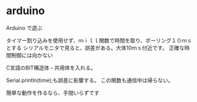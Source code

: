 # arduino
Arduino で遊ぶ

タイマー割り込みを使用せず、ｍｉｌｌ関数で時間を取り、ポーリング１０ｍｓとする
シリアルモニタで見ると、誤差がある。大体10ｍｓ付近です。
正確な時間制御には向かない

C言語のBIT構造体・共用体を入れる。

Serial.println(time);も誤差に影響する。
この関数も通信中は帰らない。

簡単な動作を作るなら、手間いらずです
